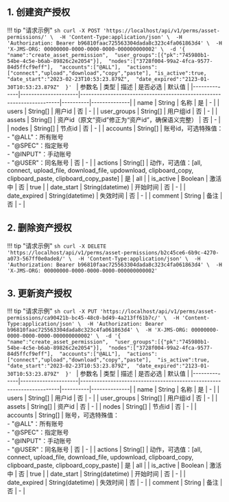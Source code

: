 ## 1. 创建资产授权
!!! tip "请求示例"
    ```sh
    curl -X POST 'https://localhost/api/v1/perms/asset-permissions/' \ 
        -H 'Content-Type:application/json' \ 
        -H 'Authorization: Bearer b96810faac725563304dada8c323c4fa061863d4' \ 
        -H 'X-JMS-ORG: 00000000-0000-0000-0000-000000000002' \ 
        -d '{ 
                "name":"create_asset_permission", 
                "user_groups":[{"pk":"745980b1-54be-4c5e-b6ab-89826c2e2054"}], 
                "nodes":["3728f004-99a2-4fca-9577-84d5ffcf9eff"], 
                "accounts":["@ALL"], 
                "actions":["connect","upload","download","copy","paste"],
                "is_active":true, 
                "date_start":"2023-02-23T10:53:23.879Z", 
                "date_expired":"2123-01-30T10:53:23.879Z" 
            }'
    ```
| 参数名       | 类型                | 描述                                                                 | 是否必选 | 默认值       |
|--------------|---------------------|----------------------------------------------------------------------|----------|--------------|
| name         | String              | 名称                                                                 | 是       | -            |
| users        | String[]            | 用户id                                                               | 否       | -            |
| user_groups  | String[]            | 用户组id                                                             | 否       | -            |
| assets       | String[]            | 资产id（原文“资id”修正为“资产id”，确保语义完整）                     | 否       | -            |
| nodes        | String[]            | 节点id                                                               | 否       | -            |
| accounts     | String[]            | 账号id，可选特殊值：<br>- "@ALL"：所有账号<br>- "@SPEC"：指定账号<br>- "@INPUT"：手动账号<br>- "@USER"：同名账号 | 否       | -            |
| actions      | String[]            | 动作，可选值：[all, connect, upload_file, download_file, updownload, clipboard_copy, clipboard_paste, clipboard_copy_paste] | 是       | all          |
| is_active    | Boolean             | 激活中                                                               | 否       | true         |
| date_start   | String(datetime)    | 开始时间                                                             | 否       | -            |
| date_expired | String(datetime)    | 失效时间                                                             | 否       | -            |
| comment      | String              | 备注                                                                 | 否       | -            |



## 2. 删除资产授权
!!! tip "请求示例"
    ```sh
    curl -X DELETE 'https://localhost/api/v1/perms/asset-permissions/b2c45ce6-6b9c-4270-a073-567ff0e0ade8/' \ 
        -H 'Content-Type:application/json' \ 
        -H 'Authorization: Bearer b96810faac725563304dada8c323c4fa061863d4' \ 
        -H 'X-JMS-ORG: 00000000-0000-0000-0000-000000000002' 
    ```


## 3. 更新资产授权
!!! tip "请求示例"
    ```sh
    curl -X PUT 'https://localhost/api/v1/perms/asset-permissions/ca90421b-bc45-48c0-bd49-4a213ff61b7c/' \ 
        -H 'Content-Type:application/json' \ 
        -H 'Authorization: Bearer b96810faac725563304dada8c323c4fa061863d4' \ 
        -H 'X-JMS-ORG: 00000000-0000-0000-0000-000000000002' \ 
        -d '{ 
                "name":"create_asset_permission", 
                "user_groups":[{"pk":"745980b1-54be-4c5e-b6ab-89826c2e2054"}], 
                "nodes":["3728f004-99a2-4fca-9577-84d5ffcf9eff"], 
                "accounts":["@ALL"], 
                "actions":["connect","upload","download","copy","paste"], 
                "is_active":true, 
                "date_start":"2023-02-23T10:53:23.879Z", 
                "date_expired":"2123-01-30T10:53:23.879Z" 
            }'
    ```
| 参数名       | 类型                | 描述                                                                 | 是否必选 | 默认值       |
|--------------|---------------------|----------------------------------------------------------------------|----------|--------------|
| name         | String              | 名称                                                                 | 是       | -            |
| users        | String[]            | 用户id                                                               | 否       | -            |
| user_groups  | String[]            | 用户组id                                                             | 否       | -            |
| assets       | String[]            | 资产id                                                               | 否       | -            |
| nodes        | String[]            | 节点id                                                               | 否       | -            |
| accounts     | String[]            | 账号，可选特殊值：<br>- "@ALL"：所有账号<br>- "@SPEC"：指定账号<br>- "@INPUT"：手动账号<br>- "@USER"：同名账号 | 否       | -            |
| actions      | String[]            | 动作，可选值：[all, connect, upload_file, download_file, updownload, clipboard_copy, clipboard_paste, clipboard_copy_paste] | 是       | all          |
| is_active    | Boolean             | 激活中                                                               | 否       | true         |
| date_start   | String(datetime)    | 开始时间                                                             | 否       | -            |
| date_expired | String(datetime)    | 失效时间                                                             | 否       | -            |
| comment      | String              | 备注                                                                 | 否       | -            |

